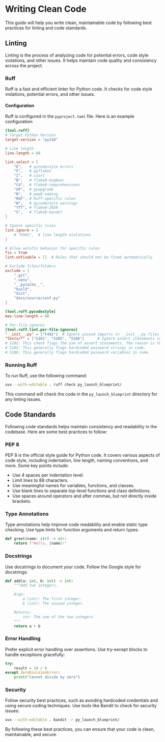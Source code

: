 # Writing Clean Code

This guide will help you write clean, maintainable code by following best practices for linting and code standards.

## Linting

Linting is the process of analyzing code for potential errors, code style violations, and other issues. It helps maintain code quality and consistency across the project.

### Ruff

Ruff is a fast and efficient linter for Python code. It checks for code style violations, potential errors, and other issues.

#### Configuration

Ruff is configured in the `pyproject.toml` file. Here is an example configuration:

```toml
[tool.ruff]
# Target Python Version
target-version = "py310"

# Line length
line-length = 88

lint.select = [
    "E",   # pycodestyle errors
    "F",   # pyflakes
    "I",   # isort
    "B",   # flake8-bugbear
    "C4",  # flake8-comprehensions
    "UP",  # pyupgrade
    "N",   # pep8-naming
    "RUF", # Ruff-specific rules
    "W",   # pycodestyle warnings
    "YTT", # flake8-2020
    "S",   # flake8-bandit
]

# Ignore specific rules
lint.ignore = [
    # "E501",  # line length violations
]

# Allow autofix behavior for specific rules
fix = true
lint.unfixable = []  # Rules that should not be fixed automatically

# Exclude files/folders
exclude = [
    ".git",
    ".venv",
    "__pycache__",
    "build",
    "dist",
    "docs/source/conf.py"
]

[tool.ruff.pycodestyle]
max-line-length = 88

# Per-file-ignores
[tool.ruff.lint.per-file-ignores]
"__init__.py" = ["F401"]  # Ignore unused imports in __init__.py files
"tests/*" = ["S101", "S105", "S106"]      # Ignore assert statements in tests
# S101: This check flags the use of assert statements. The reason is that assert statements are removed when Python code is optimized (run with the -O flag), which can lead to security vulnerabilities if assert is used for security checks.
# S105: This generally flags hardcoded password strings in code.
# S106: This generally flags hardcoded password variables in code.
```

### Running Ruff

To run Ruff, use the following command:

```bash
uvx --with-editable . ruff check py_launch_blueprint/
```

This command will check the code in the `py_launch_blueprint` directory for any linting issues.

## Code Standards

Following code standards helps maintain consistency and readability in the codebase. Here are some best practices to follow:

### PEP 8

PEP 8 is the official style guide for Python code. It covers various aspects of code style, including indentation, line length, naming conventions, and more. Some key points include:

- Use 4 spaces per indentation level.
- Limit lines to 88 characters.
- Use meaningful names for variables, functions, and classes.
- Use blank lines to separate top-level functions and class definitions.
- Use spaces around operators and after commas, but not directly inside brackets.

### Type Annotations

Type annotations help improve code readability and enable static type checking. Use type hints for function arguments and return types:

```python
def greet(name: str) -> str:
    return f"Hello, {name}!"
```

### Docstrings

Use docstrings to document your code. Follow the Google style for docstrings:

```python
def add(a: int, b: int) -> int:
    """Add two integers.

    Args:
        a (int): The first integer.
        b (int): The second integer.

    Returns:
        int: The sum of the two integers.
    """
    return a + b
```

### Error Handling

Prefer explicit error handling over assertions. Use try-except blocks to handle exceptions gracefully:

```python
try:
    result = 10 / 0
except ZeroDivisionError:
    print("Cannot divide by zero")
```

### Security

Follow security best practices, such as avoiding hardcoded credentials and using secure coding techniques. Use tools like Bandit to check for security issues:

```bash
uvx --with-editable . bandit -r py_launch_blueprint/
```

By following these best practices, you can ensure that your code is clean, maintainable, and secure.
